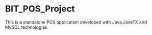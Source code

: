 # BIT_POS_Project
This is a standalone POS application developed with Java,JavaFX and MySQL technologies.
